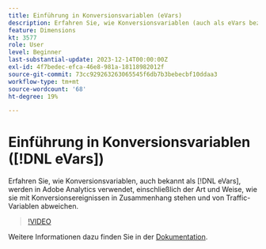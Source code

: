 ```yaml
---
title: Einführung in Konversionsvariablen (eVars)
description: Erfahren Sie, wie Konversionsvariablen (auch als eVars bezeichnet) in Adobe Analytics verwendet werden, einschließlich ihrer Beziehung zu Konversionsereignissen und ihrer Unterscheidung von Traffic-Variablen.
feature: Dimensions
kt: 3577
role: User
level: Beginner
last-substantial-update: 2023-12-14T00:00:00Z
exl-id: 4f7bedec-efca-46e8-981a-18118982012f
source-git-commit: 73cc929263263065545f6db7b3bebecbf10ddaa3
workflow-type: tm+mt
source-wordcount: '68'
ht-degree: 19%

---
```


# Einführung in Konversionsvariablen ([!DNL eVars])

Erfahren Sie, wie Konversionsvariablen, auch bekannt als [!DNL eVars], werden in Adobe Analytics verwendet, einschließlich der Art und Weise, wie sie mit Konversionsereignissen in Zusammenhang stehen und von Traffic-Variablen abweichen.

>[!VIDEO](https://video.tv.adobe.com/v/28759/?quality=12&learn=on)

Weitere Informationen dazu finden Sie in der [Dokumentation](https://experienceleague.adobe.com/docs/analytics/components/dimensions/evar.html?lang=de).
